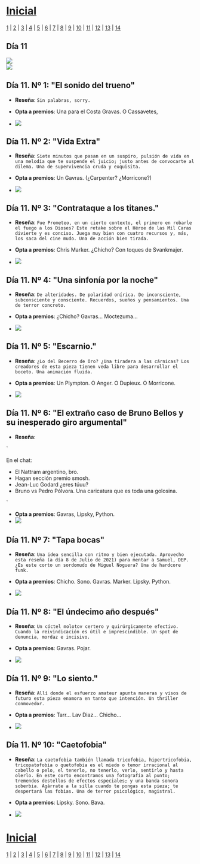# [Inicial](./index.md)

[1](dia1.md) | [2](dia2.md) | [3](dia3.md) | [4](dia4.md) | [5](dia5.md) | [6](dia6.md) | [7](dia7.md) | [8](dia8.md) | [9](dia9.md) | [10](dia10.md) | [11](dia11.md) | [12](dia12.md) | [13](dia13.md) | [14](dia14.md)
<h2>Día 11</h2>

![](dia11/0707210.png)  
![](dia11/0707210a.png)

## **Día 11. Nº 1: "__El sonido del trueno__"**
- **Reseña**: 
`
Sin palabras, sorry.
`

- **Opta a premios**: Una para el Costa Gravas. O Cassavetes,
- ![](dia11/0707211.png)



## **Día 11. Nº 2: "__Vida Extra__"**
- **Reseña**: 
`
Siete minutos que pasan en un suspiro, pulsión de vida en una melodía que te suspende el juicio; justo antes de convocarte al dilema. Una de supervivencia cruda y exquisita.
`

- **Opta a premios**: Un Gavras. (¿Carpenter? ¿Morricone?)
- ![](dia11/0707212.png)


## **Día 11. Nº 3: "__Contrataque a los titanes.__"**

- **Reseña**: 
`
Fue Prometeo, en un cierto contexto, el primero en robarle el fuego a los Dioses? Este retake sobre el Héroe de las Mil Caras divierte y es conciso. Juega muy bien con cuatro recursos y, más, los saca del cine mudo. Una de acción bien tirada.
`

- **Opta a premios**: Chris Marker. ¿Chicho? Con toques de Svankmajer.
- ![](dia11/0707213.png)



## **Día 11. Nº 4: "__Una sinfonía por la noche__"**
- **Reseña**: 
`
De alteridades. De polaridad onírica. De inconsciente, subconsciente y consciente. Recuerdos, sueños y pensamientos. Una de terror concreto.
`

- **Opta a premios**: ¿Chicho? Gavras... Moctezuma...
- ![](dia11/0707214.png)



## **Día 11. Nº 5: "__Escarnio.__"**
- **Reseña**: 
`
¿Lo del Becerro de Oro? ¿Una tiradera a las cárnicas? Los creadores de esta pieza tienen veda libre para desarrollar el boceto. Una animación fluida.
`

- **Opta a premios**: Un Plympton. O Anger. O Dupieux. O Morricone.
- ![](dia11/0707215.png)


## **Día 11. Nº 6: "__El extraño caso de Bruno Bellos y su inesperado giro argumental__"**
- **Reseña**: 

`

En el chat:
- El Nattram argentino, bro.
- Hagan sección premio smosh.
- Jean-Luc Godard ¿eres túuu?
- Bruno vs Pedro Pólvora. 
Una caricatura que es toda una golosina.

`

- **Opta a premios**: Gavras, Lipsky, Python.
- ![](dia11/0707216.png)


## **Día 11. Nº 7: "__Tapa bocas__"**
- **Reseña**: 
`
Una idea sencilla con ritmo y bien ejecutada. Aprovecho esta reseña (a día 8 de Julio de 2021) para mentar a Samuel, DEP. ¿Es este corto un sordomudo de Miguel Noguera? Una de hardcore funk.
`

- **Opta a premios**: Chicho. Sono. Gavras. Marker. Lipsky. Python.
- ![](dia11/0707217.png)


## **Día 11. Nº 8: "__El úndecimo año después__"**
- **Reseña**: 
`
Un cóctel molotov certero y quirúrgicamente efectivo. Cuando la reivindicación es útil e imprescindible. Un spot de denuncia, mordaz e incisivo.
`

- **Opta a premios**: Gavras. Pojar.
- ![](dia11/0707218.png)


## **Día 11. Nº 9: "__Lo siento.__"**
- **Reseña**: 
`
Allí donde el esfuerzo amateur apunta maneras y visos de futuro esta pieza enamora en tanto que intención. Un thriller conmovedor.
`

- **Opta a premios**: Tarr... Lav Diaz... Chicho...
- ![](dia11/0707219.png)

## **Día 11. Nº 10: "__Caetofobia__"**
- **Reseña**: 
`
La caetofobia también llamada tricofobia, hipertricofobia, tricopatofobia o quetofobia es el miedo o temor irracional al cabello o pelo, el tenerlo, no tenerlo, verlo, sentirlo y hasta olerlo. En este corto encontramos una fotografía al punto; tremendos destellos de efectos especiales; y una banda sonora soberbia. Agárrate a la silla cuando te pongas esta pieza; te despertará las fobias. Una de terror psicológico, magistral.
`

- **Opta a premios**: Lipsky. Sono. Bava.
- ![](dia11/07072110.png)

# [Inicial](./index.md)

[1](dia1.md) | [2](dia2.md) | [3](dia3.md) | [4](dia4.md) | [5](dia5.md) | [6](dia6.md) | [7](dia7.md) | [8](dia8.md) | [9](dia9.md) | [10](dia10.md) | [11](dia11.md) | [12](dia12.md) | [13](dia13.md) | [14](dia14.md)





